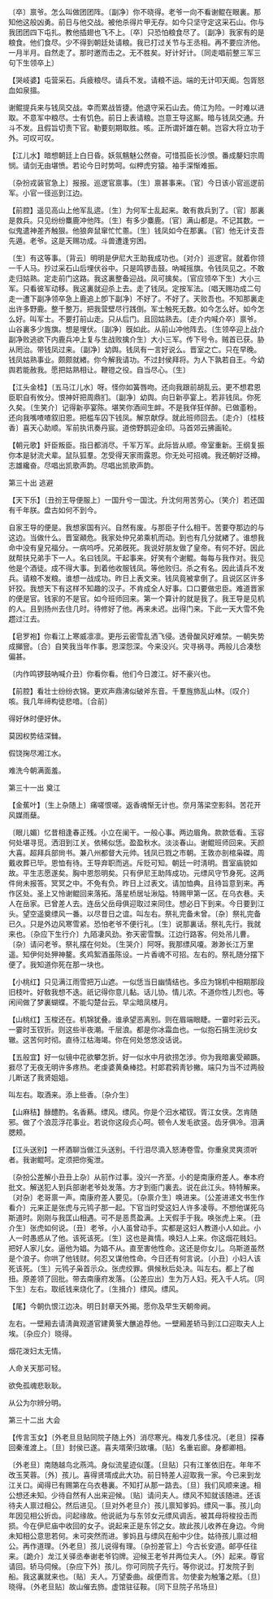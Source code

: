 <!-- { "loadSidebar": true } -->
〔卒〕禀爷。怎么叫做团团阵。〔副净〕你不晓得。老爷一向不看谢鲲在眼裏。那知他这般凶勇。前日与他交战。被他杀得片甲无存。如今只坚守定这采石山。你与我团团四下屯扎。教他插翅也飞不上。〔卒〕只恐怕粮食尽了。〔副净〕我家有的是粮食。他们食尽。少不得到朝廷处请粮。我已打过关节与王丞相。再不要应济他。一月半月。自然走了。那时邀而击之。无不胜矣。好计好计。〔同走唱前整三军三句下生领卒上〕 

【哭岐婆】屯营采石。兵疲粮尽。请兵不发。请粮不运。端的无计叩天阍。包胥怒血如泉搵。

谢鲲提兵来与钱凤交战。幸而累战皆捷。他退守采石山去。倚江为险。一时难以进取。不意军中粮尽。士有饥色。前日上表请粮。岂意王导这厮。暗与钱凤交通。升斗不发。且假旨切责下官。勒要刻期取胜。咳。正所谓奸雄在朝。岂容大将立功于外。可叹可叹。 

【江儿水】暗想朝廷上白日昏。妖氛魑魅公然奋。可惜孤臣长沙恨。番成嫠妇宗周悯。请剑无由堪愤。若论今日时势呵。似柙虎穷猿。袖手深惭难振。

〔杂扮戎装官急上〕报报。巡逻官禀事。〔生〕禀甚事来。〔官〕今日该小官巡逻前军。小官一径巡到江边。 

【前腔】遥见高山上他军乱逩。〔生〕为何军士乱起来。敢有救兵到了。〔官〕那裏是救兵。只见纷纷麋鹿冲他阵。〔生〕有多少麋鹿。〔官〕满山都是。不记其数。一似鬼遣神差齐触狠。他狼奔鼠窜忙忙慁。〔生〕钱凤如今在那裏。〔官〕他无计支吾先遁。老爷。这是天赐功成。斗兽遭逢穷困。

〔生〕有这等事。〔背云〕明明是伊尼大王助我成功也。〔对介〕巡逻官。就着你领一千人马。抄过采石山后埋伏谷中。只是鸣锣击鼓。吶喊摇旗。令钱凤见之。不敢走归姑熟。定走前门这路。我这裏整备迎战。凤可擒矣。〔官应领卒下生〕大小三军。只看彼军动移。我这裏就迎杀上去。走了钱凤。定按军法。〔唱天赐功成二句走一遭下副净领卒急上鹿追上卽下副净〕不好了。不好了。天败吾也。不知那裏走出许多野鹿。整千整万。把我营壁尽行践倒。军士触死无数。如今怎么好。如今怎么好。叫军士。不要打前山走。只从后门。且回姑熟去。〔走介内喊介卒〕禀爷。山谷裏多少旌旗。想是埋伏。〔副净〕旣如此。从前山冲他阵去。〔生领卒迎上战介副净败逃欲下内鹿兵冲上复与生战败擒介生〕大小三军。传下号令。贼首已获。胁从罔治。带钱凤过来。〔副净〕幼舆。钱凤有一言好说么。晋室之亡。只在早晚。钱凤姑熟事业。颇颇就緖。你今解我请功。不过封侯拜将。为人下孰若自王。今幼舆若能赦我。愿把姑熟相让。鞭镫之役。自当尽心。〔生〕 

【江头金桂】〔五马江儿水〕呀。怪你如簧唇吻。还向我跟前胡乱云。更不想君恩臣职自有攸分。恨神奸把周鼎扪。〔副净〕幼舆。向日新亭宴上。若非钱凤。你死久矣。〔生笑介〕记得新亭宴陈。堪笑你酒间生衅。不是我佯狂佯醉。已做齑粉。还向我嘴喳喳叙旧恩。把槛车囚下钱凤。解京献俘。就此班师回去。〔走介〕〔桂枝香〕喜天心助顺。军前执讯奏丹宸。道傍野鹊迎金印。马首郊云拂画轮。

【朝元歌】奸臣叛臣。指日都消尽。千军万军。此际皆从顺。帝室重新。王纲复振你本是豺流犬辈。鼠队狐羣。怎受得天家雨露恩。你无处可招魂。我还朝好泛樽。志雄纔奋。尽唱出凯歌声韵。尽唱出凯歌声韵。 

第三十出
逃避

【天下乐】〔丑扮王导便服上〕一国升兮一国沈。升沈何用苦劳心。〔笑介〕若还国有千年朕。盘古如何不到今。

自家王导的便是。我想家国有兴。自然有废。与那臣子什么相干。苦要夺那边的与这边。当做什么。晋室顚危。我家处仲兄弟乘机而动。到也有几分就緖了。谁想我命中没有皇兄福分。一病呜呼。兄弟旣死。我说好朋友做了皇帝。有何不好。因此就帮扶兄弟手下一人。名曰钱凤。干起事来。好笑有个谢鲲。每每与我作对。我见他是个酒徒。成不得大事。到着他收服钱凤。等他败归。杀之有名。因此请兵不发兵。请粮不发粮。谁想一战成功。昨日上表文来。钱凤竟被拿倒了。且说区区许多奸狡。我想天下有这样不知趣的汉子。不肯成全人好事。口口要做忠臣。难道晋家的便是官。钱家的不是官。如今班师回来。第一个算计的就是我了。我王导是见机的人。且到扬州去住几时。待修好了他。再来未迟。出得门来。下此一天大雪不免趱过江去。 

【皂罗袍】你看江上寒威凛凛。更彤云密雪乱洒飞侵。透骨酸风好难禁。一朝失势成攧窨。〔合〕自笑我当年作事。恩深怨深。今来没兴。灾寻祸寻。两般儿合凑愁偏甚。

〔内作鸣锣鼓吶喊介丑〕你看你看。他们今日渡江。好不豪兴也。 

【前腔】看壮士纷纷衣锦。更欢声鼎沸似破斧东音。千羣旌斾乱山林。〔叹介〕咳。我几年缔构徒悲喑。〔合前〕 

得好休时便好休。



莫因权势结深雠。

假饶掬尽湘江水。



难洗今朝满面羞。 

第三十一出
奠江

【金蕉叶】〔生上杂随上〕痛嗟恨嗟。返香魂惭无计也。奈月落梁空影斜。苦花开风媒雨蘖。

〔眼儿媚〕忆昔相逢春正残。小立在阑干。一般心事。两边眉角。款款低看。玉容何处堪寻觅。洒泪到江关。依稀似恁。盈盈秋水。淡淡春山。谢鲲班师回来。天颜大喜。超拜兵部尙书。兼八州都督大元帅。钱凤已戮之市朝。王敦亦剖棺枭磔。周戴收葬已毕。恩恤有待。王导弃职而逃。斥贬可知。朝廷一时淸明。晋室庙貌如故。平生志愿遂矣。胸中恩怨明矣。只有伊尼王助阵成功。元缥风守节身死。这两件尙未报答。冥冥之中。不免有负。昨日上过表文。请加恤典。且待旨意到来。再作区处。圣上又怜谢鲲回来落拓。落星桥居址湫隘。特赐甲第一区。在乌衣巷。夫人在岳家。已曾差人去。连岳父岳母俱迎取过来同住。想必日下到来。今日要到江头。望空遥奠缥风一番。以尽昔日之谊。叫左右。祭礼完备未曾。〔杂〕祭礼完备已久。只是外边风寒雪紧。恐怕老爷不便行礼。〔生〕说那裏话。祭礼先行。我就来也。〔杂应下生行介〕九陌凄风劲。弥天密雪飘。江边行路客。何处吊儿曹。〔杂〕请问老爷。祭礼摆在何处。〔生哭介〕阿呀。我那缥风嗄。渺渺长江万里遥。知伊何处狎神鳌。炙鸡絮酒虽陈设。一片香魂不可招。左右的。祭礼随分摆下便了。我知道你死在那一块也。 

【小桃红】只见满江雨雪把万山遮。一似恁当日幽情结也。多应为锦机中相期那段旧枝叶。好敎我想不迭。祇记得你意儿黏。话儿协。情儿浓。不道你性儿烈也。等闲间做了梦裏蝴蝶。不能勾楚台云。早尘暗凤楼月。

【山桃红】玉梭还在。机锦犹叠。谁承望恶离别。则在眉端眼睫。一霎时彩云灭。一霎时玉钗折。则这些半夜潮。千层浪。都是你冰霜血也。一似抱石捐生浣纱女辙。这苦何时彻。直待江枯海竭。你在何处悠悠没话说。

【五般宜】好一似镜中花欲攀怎折。好一似水中月欲捞怎涉。你为我暗裏受顚蹶。捱尽了无夜无明许多疼热。老虔婆黄桑棒捻。村郞君鸦靑钞撇。端只为当不过两般儿断送了我贤姐姐。

叫左右。取酒来。添上些香。〔杂介生〕 

【山麻秸】醁醴酌。名香爇。缥风。缥风。你是个汨水裙钗。胥江女侠。怎肯随邪。做了个浪蕊浮花事业。若说你这段贞心呵。顿令人发毛欲竖。齿牙俱冷。泪满腮颊。

【江头送别】一杯酒聊当做江头送别。千行泪尽滴入怒涛卷雪。你重泉灵爽须听者。我谢鲲呵。定须把你寃泄。

〔杂扮公差解小丑丑上杂〕从前作过事。没兴一齐至。小的是南康府差人。奉本府批文。解送犯人到兵部谢老爷处发落。方才到衙门裏去。说在此江头。特特解来。〔对杂〕老哥禀一声。南康府差人要见。〔杂禀介生〕唤进来。〔公差进递文书生作看介〕元来正是张虎与元鸨子那一起。下官当时受这妇人许多凌辱。不想他谋死乌斯道时。刚刚与我匡山相遇。可不是恶贯盈满。上天假手于我。唤张虎上来。〔丑介生〕张虎如何说。〔丑〕老爷。小人虽曾动手。实都是这妇人教道小人如此。小人一时愚惑从了他。该死该死。〔生〕这也是眞情。唤妇人上来。你这烟花贱妇。把好人家儿女。逼他为娼。为娼不从。直至害他性命。这还是你女儿。乌斯道虽然是个浪子。你哄了他钱财。何忍又谋他性命。今日还有何言说。〔小丑〕小妇人该死该死。〔生〕元鸨子枭首示众。张虎绞罪。俱候秋后处决。叫左右。都上了枷扭。原差领了回批。带去南康府发落。〔公差应出〕生为万人妇。死入千人坑。〔同下生〕左右。取纸钱来烧化了。〔生揖介〕缥风。缥风。 

【尾】今朝仇恨江边决。明日封章天外揭。愿你及早生天朝帝阙。

左右。一壁厢去请淸眞观道官建黄箓大醮追荐他。一壁厢差轿马到江口迎取夫人上埃。〔杂应介〕晓得。 

烟花泼妇太无情。



人命关天那可轻。

欲免孤魂悲耿耿。



从公为尔辨分明。 

第三十二出
大会

【传言玉女】〔外老旦旦贴同院子随上外〕消尽寒光。梅发几多佳况。〔老旦〕探春回秦淮渡上。〔旦〕封侯已遂。喜夫壻荣归故壤。〔贴〕名重岩廊。身都卿相。

〔外老旦〕南随越鸟北燕鸿。身似流星迹似蓬。〔旦贴〕只有江峯依旧在。年年不改玉芙蓉。〔外〕孩儿。喜得贤壻成此大功。前日特差人迎取我一家。今已来到龙江关口。闻得已有赐第在乌衣巷裏。不知打从那一路去。〔旦〕我们风顺来速。相公想还未知。少待自然有人出来迎候。〔贴〕请问夫人。缥风不知就该随进。还该待夫人禀过相公。然后进见。〔旦对外老旦介〕孩儿禀知爹妈。缥风一事。孩儿向年因见相公折齿。问起缘故。他说祇为与东邻女元缥风调舌。被其母将梭投击而损。今在伊尼庙中收回的女子。说起来正是东邻之女。故此孩儿收养在身边。今尙未知相公意思若何。未可突然而进。爹妈且与缥风在船中少住。姑待孩儿禀过相公。再作道理。〔外老旦〕孩儿说得有理。〔杂扮差官上〕今古长安道。邮亭任往来。〔跪介〕龙江关驿丞奉谢老爷钧牌。迎候王老爷幷两位夫人。〔外〕起来。尊官请回。轿马伺候。〔杂应下外〕孩儿。你可同院子先行。等你说过。打发院子到船。我这裏就来也。〔贴〕夫人。万望委曲。觇便而言。勿使妾为触籓之羝。〔旦〕晓得。〔外老旦贴〕故山催去斾。虚馆驻征鞍。〔同下旦院子吊场旦〕 

